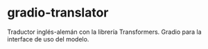 # gradio-translator
Traductor inglés-alemán con la librería Transformers. Gradio para la interface de uso del modelo.
